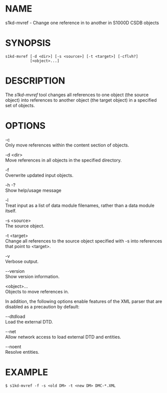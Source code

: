NAME
====

s1kd-mvref - Change one reference in to another in S1000D CSDB objects

SYNOPSIS
========

    s1kd-mvref [-d <dir>] [-s <source>] [-t <target>] [-cflvh?]
               [<object>...]

DESCRIPTION
===========

The *s1kd-mvref* tool changes all references to one object (the source
object) into references to another object (the target object) in a
specified set of objects.

OPTIONS
=======

-c  
Only move references within the content section of objects.

-d &lt;dir&gt;  
Move references in all objects in the specified directory.

-f  
Overwrite updated input objects.

-h -?  
Show help/usage message

-l  
Treat input as a list of data module filenames, rather than a data
module itself.

-s &lt;source&gt;  
The source object.

-t &lt;target&gt;  
Change all references to the source object specified with -s into
references that point to &lt;target&gt;.

-v  
Verbose output.

--version  
Show version information.

&lt;object&gt;...  
Objects to move references in.

In addition, the following options enable features of the XML parser
that are disabled as a precaution by default:

--dtdload  
Load the external DTD.

--net  
Allow network access to load external DTD and entities.

--noent  
Resolve entities.

EXAMPLE
=======

    $ s1kd-mvref -f -s <old DM> -t <new DM> DMC-*.XML
